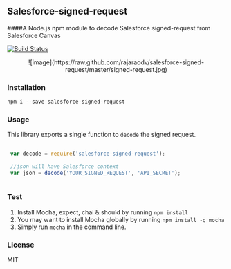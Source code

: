 ## Salesforce-signed-request
####A Node.js npm module to decode Salesforce signed-request from Salesforce Canvas

[![Build Status](https://travis-ci.org/rajaraodv/salesforce-signed-request.png?branch=master)](https://travis-ci.org/rajaraodv/salesforce-signed-request)

<p align="center">
![image](https://raw.github.com/rajaraodv/salesforce-signed-request/master/signed-request.jpg)


### Installation

```javascript
npm i --save salesforce-signed-request
```



### Usage
This library exports a single function to `decode` the signed request.

```javascript
 
 var decode = require('salesforce-signed-request');
 
 //json will have Salesforce context
 var json = decode('YOUR_SIGNED_REQUEST', 'API_SECRET');
 
```


### Test
1. Install Mocha, expect, chai & should by running `npm install`
2. You may want to install Mocha globally by running `npm install -g mocha` 
2. Simply run `mocha` in the command line.


### License
MIT
